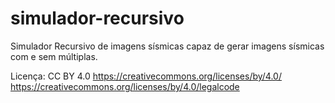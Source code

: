 # simulador-recursivo
Simulador Recursivo de imagens sísmicas capaz de gerar imagens sísmicas com e sem múltiplas.

Licença: CC BY 4.0
https://creativecommons.org/licenses/by/4.0/
https://creativecommons.org/licenses/by/4.0/legalcode
